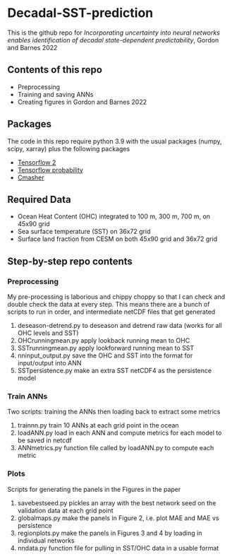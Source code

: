# Decadal-SST-prediction
This is the github repo for _Incorporating uncertainty into neural networks enables identification of decadal state-dependent predictability_, Gordon and Barnes 2022

## Contents of this repo
* Preprocessing
* Training and saving ANNs
* Creating figures in Gordon and Barnes 2022

## Packages
The code in this repo require python 3.9 with the usual packages (numpy, scipy, xarray) plus the following packages
* [Tensorflow 2](https://www.tensorflow.org/install)
* [Tensorflow probability](https://www.tensorflow.org/probability/install)
* [Cmasher](https://cmasher.readthedocs.io/user/introduction.html#how-to-install)

## Required Data
* Ocean Heat Content (OHC) integrated to 100 m, 300 m, 700 m, on 45x90 grid
* Sea surface temperature (SST) on 36x72 grid
* Surface land fraction from CESM on both 45x90 grid and 36x72 grid

## Step-by-step repo contents
### Preprocessing
My pre-processing is laborious and chippy choppy so that I can check and double check the data at every step. This means there are a bunch of scripts to run in order, and intermediate netCDF files that get generated
1. deseason-detrend.py to deseason and detrend raw data (works for all OHC levels and SST)
2. OHCrunningmean.py apply lookback running mean to OHC
3. SSTrunningmean.py apply lookforward running mean to SST
4. nninput_output.py save the OHC and SST into the format for input/output into ANN
5. SSTpersistence.py make an extra SST netCDF4 as the persistence model

### Train ANNs
Two scripts: training the ANNs then loading back to extract some metrics
1. trainnn.py train 10 ANNs at each grid point in the ocean
2. loadANN.py load in each ANN and compute metrics for each model to be saved in netcdf
3. ANNmetrics.py function file called by loadANN.py to compute each metric

### Plots
Scripts for generating the panels in the Figures in the paper
1. savebestseed.py pickles an array with the best network seed on the validation data at each grid point
2. globalmaps.py make the panels in Figure 2, i.e. plot MAE and MAE vs persistence
3. regionplots.py make the panels in Figures 3 and 4 by loading in individual networks
4. nndata.py function file for pulling in SST/OHC data in a usable format
